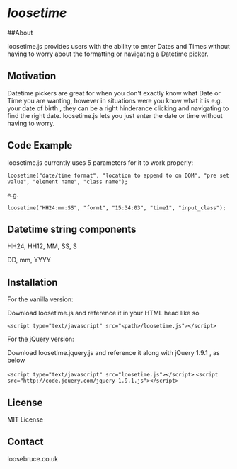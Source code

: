 # _loosetime_


##About

loosetime.js provides users with the ability to enter Dates and Times without having to worry about the formatting or navigating a Datetime picker.

## Motivation

Datetime pickers are great for when you don't exactly know what Date or Time you are wanting, however
in situations were you know what it is e.g. your date of birth , they can be a right hinderance
clicking and navigating to find the right date. 
loosetime.js lets you just enter the date or time without having to worry.


## Code Example

loosetime.js currently uses 5 parameters for it to work properly:

`loosetime("date/time format", "location to append to on DOM", "pre set value", "element name", "class name");`

e.g.

`loosetime("HH24:mm:SS", "form1", "15:34:03", "time1", "input_class");`


## Datetime string components

HH24, HH12, MM, SS, S

DD, mm, YYYY

## Installation

For the vanilla version:

Download loosetime.js and reference it in your HTML head like so

`<script type="text/javascript" src="<path>/loosetime.js"></script>`

For the jQuery version:

Download loosetime.jquery.js and reference it along with jQuery 1.9.1 , as below

`<script type="text/javascript" src="loosetime.js"></script>`
`<script src="http://code.jquery.com/jquery-1.9.1.js"></script>`

## License

MIT License

## Contact

loosebruce.co.uk
